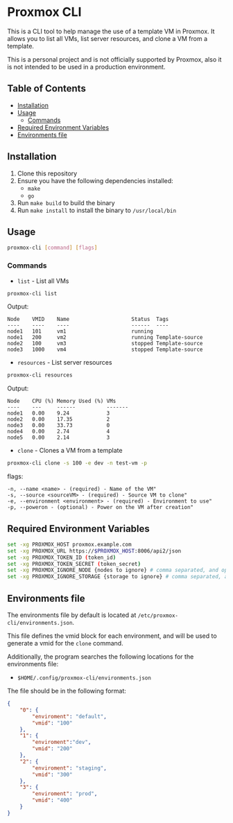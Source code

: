 # Proxmox CLI

This is a CLI tool to help manage the use of a template VM in Proxmox. It allows you to list all VMs, list server resources, and clone a VM from a template.

This is a personal project and is not officially supported by Proxmox, also it is not intended to be used in a production environment.

## Table of Contents
- [Installation](#installation)
- [Usage](#usage)
  - [Commands](#commands)
- [Required Environment Variables](#required-environment-variables)
- [Environments file](#environments-file)


## Installation

1. Clone this repository
2. Ensure you have the following dependencies installed:
   - `make`
   - `go`
3. Run `make build` to build the binary
4. Run `make install` to install the binary to `/usr/local/bin`

## Usage

```bash
proxmox-cli [command] [flags]
```

### Commands

- `list` - List all VMs
```bash
proxmox-cli list
```

Output:
```
Node    VMID    Name                    Status  Tags
----    ----    ----                    ------  ----
node1   101     vm1                     running
node1   200     vm2                     running Template-source
node2   100     vm3                     stopped Template-source
node3   1000    vm4                     stopped Template-source
```

- `resources` - List server resources
```bash
proxmox-cli resources
```

Output:
```
Node    CPU (%) Memory Used (%) VMs
----    ---     ------          -------
node1   0.00    9.24            3
node2   0.00    17.35           2
node3   0.00    33.73           0
node4   0.00    2.74            4
node5   0.00    2.14            3
```

- `clone` - Clones a VM from a template
```bash
proxmox-cli clone -s 100 -e dev -n test-vm -p
```

flags:
```
-n, --name <name> - (required) - Name of the VM"
-s, --source <sourceVM> - (required) - Source VM to clone"
-e, --environment <environment> - (required) - Environment to use"
-p, --poweron - (optional) - Power on the VM after creation"
```

## Required Environment Variables
```bash
set -xg PROXMOX_HOST proxmox.example.com
set -xg PROXMOX_URL https://$PROXMOX_HOST:8006/api2/json
set -xg PROXMOX_TOKEN_ID (token_id)
set -xg PROXMOX_TOKEN_SECRET (token_secret)
set -xg PROXMOX_IGNORE_NODE {nodes to ignore} # comma separated, and optional
set -xg PROXMOX_IGNORE_STORAGE {storage to ignore} # comma separated, and optional
```


## Environments file

The environments file by default is located at `/etc/proxmox-cli/environments.json`. 

This file defines the vmid block for each environment, and will be used to generate a vmid for the `clone` command.

Additionally, the program searches the following locations for the environments file:
- `$HOME/.config/proxmox-cli/environments.json`

The file should be in the following format:
```json
{
    "0": {
        "enviroment": "default",
        "vmid": "100"
    },
    "1": {
        "enviroment":"dev",
        "vmid": "200"
    },
    "2": {
        "enviroment": "staging",
        "vmid": "300"
    },
    "3": {
        "enviroment": "prod",
        "vmid": "400"
    }
}
```
